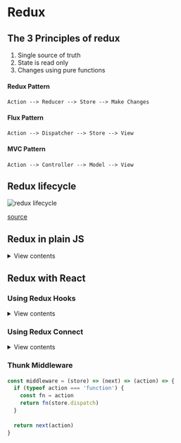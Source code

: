 # Redux

## The 3 Principles of redux

1. Single source of truth
2. State is read only
3. Changes using pure functions

#### Redux Pattern

```
Action --> Reducer --> Store --> Make Changes
```

#### Flux Pattern

```
Action --> Dispatcher --> Store --> View
```

#### MVC Pattern

```
Action --> Controller --> Model --> View
```

## Redux lifecycle

![redux lifecycle](./assets/img/ReduxAsyncDataFlowDiagram.gif)

[source](https://redux.js.org/assets/images/ReduxAsyncDataFlowDiagram-d97ff38a0f4da0f327163170ccc13e80.gif)

## Redux in plain JS

<details>
<summary>View contents</summary>

[You can find all the code for this section here](https://github.com/foyez/redux/tree/main/src/redux.js)

```js
const {
  createStore,
  combineReducers,
  applyMiddleware,
  compose,
  bindActionCreators,
} = require('redux')

//                API
//                 ||
// Actions --> Middleware --> Dispatcher --> Store --> View --> Actions

// The whole state of the application is stored into one
// JavaScript-object in the store.

// The state of the store is changed with actions.
// Actions are objects, which have at least a field determining
// the type of the action. If there is data involved with
// the action, other fields can be declared as needed.

// The impact of the action to the state of the application
// is defined using a reducer. A reducer is a pure function
// which is given the current state and an action as parameters.
// It returns a new state based on the actions type.

const initialState = {
  counter: {
    name: 'counter state',
    value: 0,
  },
  result: {
    name: 'result state',
    value: 0,
  },
}

// Reducer - pure function define which action will do
// what & return new state based on action
const counterReducer = (counter = initialState.counter, action) => {
  switch (action.type) {
    case 'INCREMENT':
      return { ...counter, value: counter.value + 1 }
    default:
      return counter
  }
}

const resultReducer = (result = initialState.result, action = {}) => {
  switch (action.type) {
    case 'ADD':
      return { ...result, value: result.value + action.payload }
    case 'SUBTRACTION':
      return { ...result, value: result.value - action.payload }
    default:
      return result
  }
}

const rootReducer = combineReducers({
  counter: counterReducer,
  result: resultReducer,
})

// Middleware
//  Redux middleware provides a third-party extension point
// between dispatching an action, and the moment it reaches
// the reducer. People use Redux middleware for logging,
// crash reporting, talking to an asynchronous API, routing, and more.

// A Redux middleware is a function returning a function,
// which takes next as a parameter. Then the inner function
// returns another function which takes action as a parameter
// and finally returns next(action)
const customMiddleware = (store) => (next) => (action) => {
  console.log('customMiddleware Triggered: ', action)

  next(action)
}

const incrementMiddleware = (store) => (next) => (action) => {
  console.log('store', store)

  if (action.type === 'INCREMENT') {
    console.log('incrementMiddleware Triggered: Increment button is clicked')
  }

  next(action)
}

// Enhancer
// A store enhancer is a higher-order function that composes
// a store creator to return a new enhanced store creator.
// This is similar to middleware in that it allows you
// to alter the store interface in a composable way.

// Store enhancers are much the same concept as higher-order
// components in React,  which are also occasionally called “component enhancers”.
// Example: Redux devtools
// Most likely you'll never write a store enhancer
const logEnhancer = (createStore) => (reducer, initialState, enhancer) => {
  const logReducer = (state, action) => {
    console.log('old state: ', state, action)
    const newState = reducer(state, action)
    console.log('new state: ', newState, action)

    return newState
  }

  return createStore(logReducer, initialState, enhancer)
}

// Store - variable or object keep the states
// createStore(reducer, initialState, enhancer)
const store = createStore(
  rootReducer,
  compose(applyMiddleware(customMiddleware, incrementMiddleware), logEnhancer),
)

// Subscription - executed when state is updated
const subscriber = () => {
  // The state of the store can be found out using the method getState.
  console.log('[Subscription]', store.getState())
}
store.subscribe(subscriber)

// Action creators
// a function that returns an action object.
// Redux includes a utility function called bindActionCreators
// for binding one or more action creators to the store's dispatch() function
const add = (amount) => ({ type: 'ADD', payload: amount })
const subtraction = (amount) => ({ type: 'SUBTRACTION', payload: amount })
const actions = bindActionCreators({ add, subtraction }, store.dispatch)

// The store uses the reducer to handle actions, which
// are dispatched or 'sent' to the store with its dispatch-method.
store.dispatch({ type: 'INCREMENT' }) // counter: 1
store.dispatch(add(10)) // result: 10
actions.add(4) // result: 14
actions.subtraction(2) // result: 12
```

</details>

## Redux with React

### Using Redux Hooks

<details>
<summary>View contents</summary>

#### Connecting Redux with React

<details>
<summary>View contents</summary>

- create a react app and install `redux` & `react-redux` packages

```bash
> npx create-react-app redux-app
> cd redux-app
> yarn add redux react-redux
```

- create `store` directory and add these files

```bash
> mkdir store
> cd store
> touch index.js
> mkdir count
> cd count
> touch reducer.js
```

```js
// src/store/reducer.js

import { nanoId } from '../../utils'

// initialState
const initialItems = [{ id: nanoId(), name: 'Fish', price: 400, quantity: 2 }]

export const itemsReducer = (state = initialItems, action) => {
  return state
}
```

```js
// src/store/index.js

import { combineReducers, createStore } from 'redux'
import { itemsReducer } from './items/reducer'

const reducer = combineReducers({
  items: itemsReducer,
})

const enhancer = window.__REDUX_DEVTOOLS_EXTENSION__ && window.__REDUX_DEVTOOLS_EXTENSION__()

export const store = createStore(reducer, enhancer)
```

```jsx
// src/Cart.jsx

import React from 'react'

export const Cart = () => {
  return <div>Cart</div>
}
```

```jsx
// src/index.jsx

import React from 'react'
import ReactDOM from 'react-dom'
import { Provider } from 'react-redux'

import { Cart } from './components/Cart.jsx'
import { store } from './store'

ReactDOM.render(
  <Provider store={store}>
    <React.StrictMode>
      <Cart />
    </React.StrictMode>
  </Provider>,
  document.getElementById('root)
)
```

**In Redux DevTools**

![redux-state](./assets/img/redux-1.png)

</details>

#### Adding Selector and getting data

<details>
<summary>View contents</summary>

```js
// src/store/items/selectors.js

export const selectItems = (state) => state.items
```

```jsx
// src/components/Cart.jsx

import React from 'react'
import { useSelector } from 'react-redux'

import { selectItems } from '../store/items/selectors'

export const Cart = () => {
  const items = useSelector(selectItems)

  return (
    <div>
      <div>
        {items.map((item) => (
          <div key={item.id} style={{ border: '1px solid black' }}>
            <h3>{item.name}</h3>
            <p>Price: {item.price} Taka</p>
            <p>Quantity: {item.quantity}</p>
          </div>
        ))}
      </div>
    </div>
  )
}
```

</details>

#### Adding Actions & Reducers

<details>
<summary>View contents</summary>

```jsx
// src/store/items/actions.js

import { useDispatch } from 'react-redux'
import { bindActionCreators } from 'redux'

export const Actions = {
  ITEM_ADDED: 'ITEM_ADDED',
}

const addNewItem = (name, price) => ({
  type: Actions.ITEM_ADDED,
  payload: { name, price },
})

export const useItemActions = () => {
  const dispatch = useDispatch()
  return bindActionCreators({ addNewItem }, dispatch)
}
```

```jsx
// src/store/items/reducer.js

import { nanoId } from '../../utils'
import { Actions } from './actions'

// initialState
const initialItems = [{ id: nanoId(), name: 'Fish', price: 400, quantity: 2 }]

export const itemsReducer = (state = initialItems, action) => {
  if (action.type === Actions.ITEM_ADDED) {
    const item = { id: nanoId(), quantity: 1, ...action.payload }
    return [...state, item]
  }

  return state
}
```

**In Redux DevTools**

![redux-state](./assets/img/redux-2.png)

</details>

</details>

### Using Redux Connect

<details>
<summary>View contents</summary>

</details>

### Thunk Middleware

```js
const middleware = (store) => (next) => (action) => {
  if (typeof action === 'function') {
    const fn = action
    return fn(store.dispatch)
  }

  return next(action)
}
```
